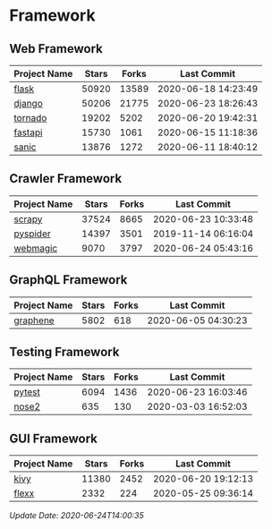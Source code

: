 # Framework

## Web Framework

| Project Name | Stars | Forks | Last Commit |
| ------------ | ----- | ----- | ----------- |
| [flask](https://github.com/pallets/flask) | 50920 | 13589 | 2020-06-18 14:23:49 |
| [django](https://github.com/django/django) | 50206 | 21775 | 2020-06-23 18:26:43 |
| [tornado](https://github.com/tornadoweb/tornado) | 19202 | 5202 | 2020-06-20 19:42:31 |
| [fastapi](https://github.com/tiangolo/fastapi) | 15730 | 1061 | 2020-06-15 11:18:36 |
| [sanic](https://github.com/huge-success/sanic) | 13876 | 1272 | 2020-06-11 18:40:12 |

## Crawler Framework

| Project Name | Stars | Forks | Last Commit |
| ------------ | ----- | ----- | ----------- |
| [scrapy](https://github.com/scrapy/scrapy) | 37524 | 8665 | 2020-06-23 10:33:48 |
| [pyspider](https://github.com/binux/pyspider) | 14397 | 3501 | 2019-11-14 06:16:04 |
| [webmagic](https://github.com/code4craft/webmagic) | 9070 | 3797 | 2020-06-24 05:43:16 |

## GraphQL Framework

| Project Name | Stars | Forks | Last Commit |
| ------------ | ----- | ----- | ----------- |
| [graphene](https://github.com/graphql-python/graphene) | 5802 | 618 | 2020-06-05 04:30:23 |

## Testing Framework

| Project Name | Stars | Forks | Last Commit |
| ------------ | ----- | ----- | ----------- |
| [pytest](https://github.com/pytest-dev/pytest) | 6094 | 1436 | 2020-06-23 16:03:46 |
| [nose2](https://github.com/nose-devs/nose2) | 635 | 130 | 2020-03-03 16:52:03 |

## GUI Framework

| Project Name | Stars | Forks | Last Commit |
| ------------ | ----- | ----- | ----------- |
| [kivy](https://github.com/kivy/kivy) | 11380 | 2452 | 2020-06-20 19:12:13 |
| [flexx](https://github.com/flexxui/flexx) | 2332 | 224 | 2020-05-25 09:36:14 |

*Update Date: 2020-06-24T14:00:35*